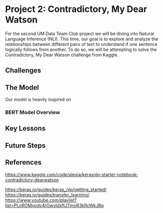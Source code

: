 # Project 2: Contradictory, My Dear Watson

For the second UM Data Team Club project we will be diving into Natural Language Inference (NLI). This time, our goal is to explore and analyze the relationships between different pairs of text to understand if one sentence logically follows from another. To do so, we will be attempting to solve the Contradictory, My Dear Watson challenge from Kaggle.

## Challenges

## The Model
Our model is heavily inspired on

### BERT Model Overview

## Key Lessons

## Future Steps

## References

https://www.kaggle.com/code/alexia/kerasnlp-starter-notebook-contradictory-dearwatson

https://keras.io/guides/keras_nlp/getting_started/
https://keras.io/guides/transfer_learning/
https://www.youtube.com/playlist?list=PLoROMvodv4rOwvldxftJTmoR3kRcWkJBp
